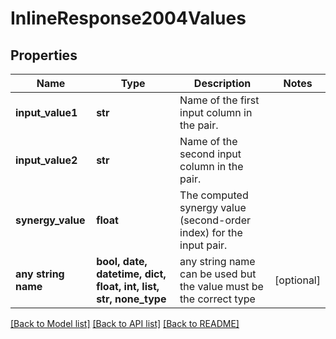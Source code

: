 # InlineResponse2004Values


## Properties
Name | Type | Description | Notes
------------ | ------------- | ------------- | -------------
**input_value1** | **str** | Name of the first input column in the pair. | 
**input_value2** | **str** | Name of the second input column in the pair. | 
**synergy_value** | **float** | The computed synergy value (second-order index) for the input pair. | 
**any string name** | **bool, date, datetime, dict, float, int, list, str, none_type** | any string name can be used but the value must be the correct type | [optional]

[[Back to Model list]](../README.md#documentation-for-models) [[Back to API list]](../README.md#documentation-for-api-endpoints) [[Back to README]](../README.md)


